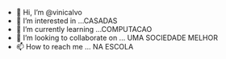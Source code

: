 - 👋 Hi, I’m @vinicalvo
- 👀 I’m interested in ...CASADAS
- 🌱 I’m currently learning ...COMPUTACAO 
- 💞️ I’m looking to collaborate on ... UMA SOCIEDADE MELHOR 
- 📫 How to reach me ...  NA ESCOLA

<!---
vinicalvo/vinicalvo is a ✨ special ✨ repository because its `README.md` (this file) appears on your GitHub profile.
You can click the Preview link to take a look at your changes.
--->
